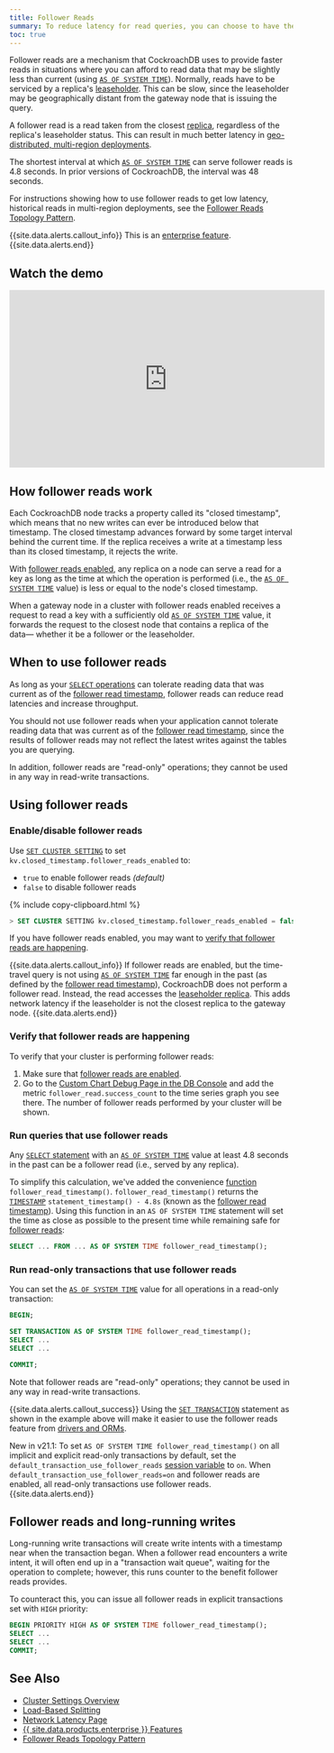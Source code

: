 ```yaml
---
title: Follower Reads
summary: To reduce latency for read queries, you can choose to have the closest node serve the request using the follower reads feature.
toc: true
---
```


Follower reads are a mechanism that CockroachDB uses to provide faster reads in situations where you can afford to read data that may be slightly less than current (using [`AS OF SYSTEM TIME`](as-of-system-time.html)). Normally, reads have to be serviced by a replica's [leaseholder](architecture/overview.html#architecture-leaseholder). This can be slow, since the leaseholder may be geographically distant from the gateway node that is issuing the query.

A follower read is a read taken from the closest [replica](architecture/overview.html#architecture-replica), regardless of the replica's leaseholder status. This can result in much better latency in [geo-distributed, multi-region deployments](topology-patterns.html#multi-region).

 The shortest interval at which [`AS OF SYSTEM TIME`](as-of-system-time.html) can serve follower reads is 4.8 seconds. In prior versions of CockroachDB, the interval was 48 seconds.

For instructions showing how to use follower reads to get low latency, historical reads in multi-region deployments, see the [Follower Reads Topology Pattern](topology-follower-reads.html).

{{site.data.alerts.callout_info}}
This is an [enterprise feature](enterprise-licensing.html).
{{site.data.alerts.end}}

## Watch the demo

<iframe width="560" height="315" src="https://www.youtube.com/embed/V--skgN_JMo" frameborder="0" allow="accelerometer; autoplay; encrypted-media; gyroscope; picture-in-picture" allowfullscreen></iframe>

## How follower reads work

Each CockroachDB node tracks a property called its "closed timestamp", which means that no new writes can ever be introduced below that timestamp. The closed timestamp advances forward by some target interval behind the current time. If the replica receives a write at a timestamp less than its closed timestamp, it rejects the write.

With [follower reads enabled](#enable-disable-follower-reads), any replica on a node can serve a read for a key as long as the time at which the operation is performed (i.e., the [`AS OF SYSTEM TIME`](as-of-system-time.html) value) is less or equal to the node's closed timestamp.

When a gateway node in a cluster with follower reads enabled receives a request to read a key with a sufficiently old [`AS OF SYSTEM TIME`](as-of-system-time.html) value, it forwards the request to the closest node that contains a replica of the data–– whether it be a follower or the leaseholder.

## When to use follower reads

As long as your [`SELECT` operations](select-clause.html) can tolerate reading data that was current as of the [follower read timestamp](#run-queries-that-use-follower-reads), follower reads can reduce read latencies and increase throughput.

You should not use follower reads when your application cannot tolerate reading data that was current as of the [follower read timestamp](#run-queries-that-use-follower-reads), since the results of follower reads may not reflect the latest writes against the tables you are querying.

In addition, follower reads are "read-only" operations; they cannot be used in any way in read-write transactions.

## Using follower reads

### Enable/disable follower reads

Use [`SET CLUSTER SETTING`](set-cluster-setting.html) to set `kv.closed_timestamp.follower_reads_enabled` to:

- `true` to enable follower reads _(default)_
- `false` to disable follower reads

{% include copy-clipboard.html %}
~~~ sql
> SET CLUSTER SETTING kv.closed_timestamp.follower_reads_enabled = false;
~~~

If you have follower reads enabled, you may want to [verify that follower reads are happening](#verify-that-follower-reads-are-happening).

{{site.data.alerts.callout_info}}
If follower reads are enabled, but the time-travel query is not using [`AS OF SYSTEM TIME`](as-of-system-time.html) far enough in the past (as defined by the [follower read timestamp](#run-queries-that-use-follower-reads)), CockroachDB does not perform a follower read. Instead, the read accesses the [leaseholder replica](architecture/overview.html#architecture-leaseholder). This adds network latency if the leaseholder is not the closest replica to the gateway node.
{{site.data.alerts.end}}

### Verify that follower reads are happening

To verify that your cluster is performing follower reads:

1. Make sure that [follower reads are enabled](#enable-disable-follower-reads).
2. Go to the [Custom Chart Debug Page in the DB Console](ui-custom-chart-debug-page.html) and add the metric `follower_read.success_count` to the time series graph you see there. The number of follower reads performed by your cluster will be shown.

### Run queries that use follower reads

Any [`SELECT` statement](select-clause.html) with an [`AS OF SYSTEM TIME`](as-of-system-time.html) value at least 4.8 seconds in the past can be a follower read (i.e., served by any replica).

To simplify this calculation, we've added the convenience [function](functions-and-operators.html) `follower_read_timestamp()`. `follower_read_timestamp()` returns the [`TIMESTAMP`](timestamp.html) `statement_timestamp() - 4.8s` (known as the [follower read timestamp](follower-reads.html#run-queries-that-use-follower-reads)). Using this function in an `AS OF SYSTEM TIME` statement will set the time as close as possible to the present time while remaining safe for [follower reads](follower-reads.html):

``` sql
SELECT ... FROM ... AS OF SYSTEM TIME follower_read_timestamp();
```

### Run read-only transactions that use follower reads

You can set the [`AS OF SYSTEM TIME`](as-of-system-time.html) value for all operations in a read-only transaction:

```sql
BEGIN;

SET TRANSACTION AS OF SYSTEM TIME follower_read_timestamp();
SELECT ...
SELECT ...

COMMIT;
```

Note that follower reads are "read-only" operations; they cannot be used in any way in read-write transactions.

{{site.data.alerts.callout_success}}
Using the [`SET TRANSACTION`](set-transaction.html#use-the-as-of-system-time-option) statement as shown in the example above will make it easier to use the follower reads feature from [drivers and ORMs](install-client-drivers.html).

<span class="version-tag">New in v21.1</span>: To set `AS OF SYSTEM TIME follower_read_timestamp()` on all implicit and explicit read-only transactions by default, set the `default_transaction_use_follower_reads` [session variable](set-vars.html) to `on`. When `default_transaction_use_follower_reads=on` and follower reads are enabled, all read-only transactions use follower reads.
{{site.data.alerts.end}}

## Follower reads and long-running writes

Long-running write transactions will create write intents with a timestamp near when the transaction began. When a follower read encounters a write intent, it will often end up in a "transaction wait queue", waiting for the operation to complete; however, this runs counter to the benefit follower reads provides.

To counteract this, you can issue all follower reads in explicit transactions set with `HIGH` priority:

```sql
BEGIN PRIORITY HIGH AS OF SYSTEM TIME follower_read_timestamp();
SELECT ...
SELECT ...
COMMIT;
```

## See Also

- [Cluster Settings Overview](cluster-settings.html)
- [Load-Based Splitting](load-based-splitting.html)
- [Network Latency Page](ui-network-latency-page.html)
- [{{ site.data.products.enterprise }} Features](enterprise-licensing.html)
- [Follower Reads Topology Pattern](topology-follower-reads.html)
